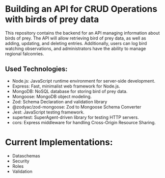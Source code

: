 # Building an API for CRUD Operations with birds of prey data

This repository contains the backend for an API managing information about birds of prey. The API will allow retrieving bird of prey data, as well as adding, updating, and deleting entries. Additionally, users can log bird watching observations, and administrators have the ability to manage regional falconries.

## Used Technologies:

- Node.js: JavaScript runtime environment for server-side development.
- Express: Fast, minimalist web framework for Node.js.
- MongoDB: NoSQL database for storing bird of prey data.
- Mongoose: MongoDB object modeling.
- Zod: Schema Declaration and validation library
- @zodyac/zod-mongoose: Zod to Mongoose Schema Converter
- Jest: JavaScript testing framework.
- supertest: SuperAgent-driven library for testing HTTP servers.
- cors: Express middleware for handling Cross-Origin Resource Sharing.

# Current Implementations:

- Dataschemas
- Security
- Roles
- Validation
